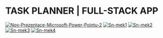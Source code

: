 # TASK PLANNER | FULL-STACK APP

<a href="https://ibb.co/6syBVkW"><img src="https://i.ibb.co/mzR813c/Nov-Prezentace-Microsoft-Power-Pointu-2.jpg" alt="Nov-Prezentace-Microsoft-Power-Pointu-2" border="0"></a>
<a href="https://ibb.co/HxTXfxc"><img src="https://i.ibb.co/pRjnBRH/Sn-mek1.jpg" alt="Sn-mek1" border="0"></a>
<a href="https://ibb.co/mHZv7vm"><img src="https://i.ibb.co/dQCbybS/Sn-mek2.jpg" alt="Sn-mek2" border="0"></a>
<a href="https://ibb.co/zmYVDgm"><img src="https://i.ibb.co/K5kxSg5/Sn-mek3.jpg" alt="Sn-mek3" border="0"></a>
<a href="https://ibb.co/F7t6t2n"><img src="https://i.ibb.co/ysJ0JtV/Sn-mek4.jpg" alt="Sn-mek4" border="0"></a>
